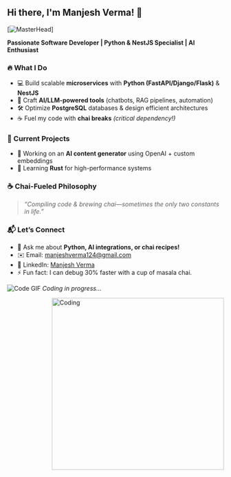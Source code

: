 ## Hi there, I'm Manjesh Verma! 👋 

[![MasterHead](https://developers.giphy.com/branch/master/static/api-512d36c09662682717108a38bbb5c57d.gif)]

**Passionate Software Developer | Python & NestJS Specialist | AI Enthusiast**  

### 🔥 What I Do
- 💻 Build scalable **microservices** with **Python (FastAPI/Django/Flask)** & **NestJS**  
- 🤖 Craft **AI/LLM-powered tools** (chatbots, RAG pipelines, automation)  
- 🛠️ Optimize **PostgreSQL** databases & design efficient architectures  
- ☕ Fuel my code with **chai breaks** *(critical dependency!)*  

### 🚀 Current Projects
- 🔭 Working on an **AI content generator** using OpenAI + custom embeddings  
- 🌱 Learning **Rust** for high-performance systems  

### ☕ Chai-Fueled Philosophy  
> *“Compiling code & brewing chai—sometimes the only two constants in life.”*  

### 📬 Let’s Connect  
- 💬 Ask me about **Python, AI integrations, or chai recipes!**  
- ✉️ Email: [manjeshverma124@gmail.com](mailto:manjeshverma124@gmail.com)  
- 🔗 LinkedIn: [Manjesh Verma](https://www.linkedin.com/in/manjesh-verma/)  
- ⚡ Fun fact: I can debug 30% faster with a cup of masala chai.  

![Code GIF](https://media.giphy.com/media/L1R1tvI9svkIWwpVYr/giphy.gif) *Coding in progress...*

<img align="right" alt="Coding" width="400" src="https://cdn.dribbble.com/users/1162077/screenshots/3848914/programmer.gif">

